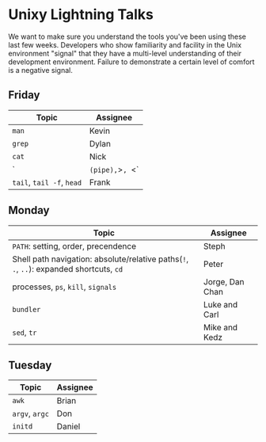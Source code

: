 # Unixy Lightning Talks

We want to make sure you understand the tools you've been using these last few
weeks.  Developers who show familiarity and facility in the Unix environment
"signal" that they have a multi-level understanding of their development
environment.  Failure to demonstrate a certain level of comfort is a negative
signal.

## Friday

Topic | Assignee
----- | --------
`man` | Kevin
`grep` |Dylan
`cat` | Nick
`|` (pipe), `>`, `<`|  Hailey, Clifton
`tail`, `tail -f`, `head` | Frank

## Monday

Topic | Assignee
----- | --------
`PATH`: setting, order, precendence |  Steph
Shell path navigation: absolute/relative paths(`!`, `.`, `..`): expanded shortcuts, `cd` | Peter
processes, `ps`, `kill`, `signals` |  Jorge, Dan Chan
`bundler` | Luke and Carl
`sed`, `tr` | Mike and Kedz

## Tuesday

Topic | Assignee
----- | --------
`awk` | Brian
`argv`, `argc` | Don
`initd` | Daniel
